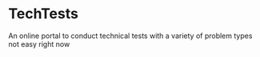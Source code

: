 # TechTests
An online portal to conduct technical tests with a variety of problem types not easy right now
